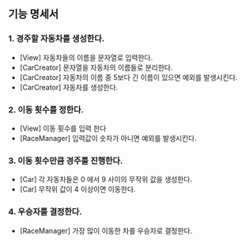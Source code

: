 
## 기능 명세서

### 1. 경주할 자동차를 생성한다.
- [View] 자동차들의 이름을 문자열로 입력한다.
- [CarCreator] 문자열을 자동차의 이름들로 분리한다.
- [CarCreator] 자동차의 이름 중 5보다 긴 이름이 있으면 예외를 발생시킨다.
- [CarCreator] 자동차를 생성한다.

### 2. 이동 횟수를 정한다.
- [View] 이동 횟수를 입력 한다
- [RaceManager] 입력값이 숫자가 아니면 예외를 발생시킨다.

### 3. 이동 횟수만큼 경주를 진행한다.
- [Car] 각 자동차들은 0 에서 9 사이의 무작위 값을 생성한다.
- [Car] 무작위 값이 4 이상이면 이동한다.

### 4. 우승자를 결정한다.
- [RaceManager] 가장 많이 이동한 차를 우승자로 결정한다.